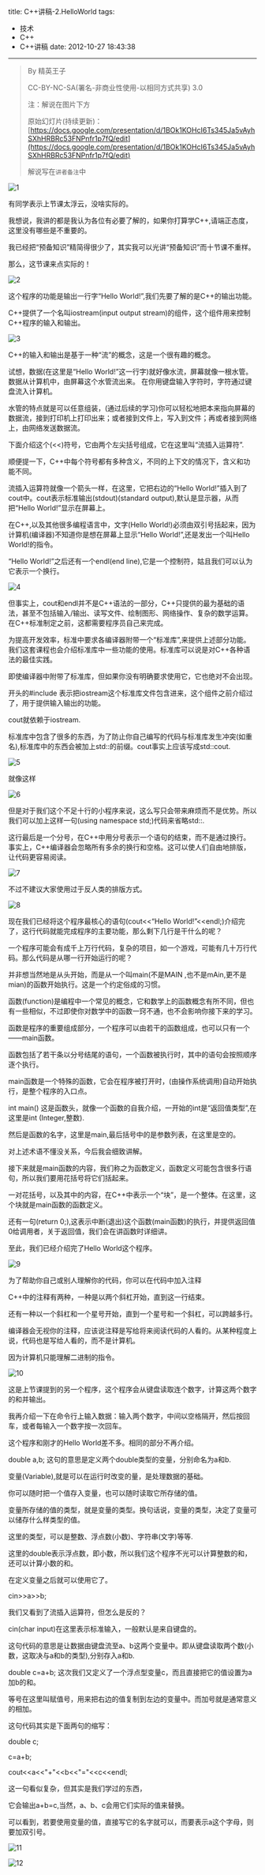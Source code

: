 title: C++讲稿-2.HelloWorld
tags:
  - 技术
  - C++
  - C++讲稿
date: 2012-10-27 18:43:38
---

> By 精英王子
> 
>   CC-BY-NC-SA(署名-非商业性使用-以相同方式共享) 3.0
> 
> 注：解说在图片下方
> 
> 原始幻灯片(持续更新)：[https://docs.google.com/presentation/d/1BOk1KOHcI6Ts345Ja5vAyhSXhHRBRc53FNPnfr1p7fQ/edit](https://docs.google.com/presentation/d/1BOk1KOHcI6Ts345Ja5vAyhSXhHRBRc53FNPnfr1p7fQ/edit)
> 
>   解说写在`讲者备注`中

![1](http://i.minus.com/i7fCpm8Jzz6GZ.png)

有同学表示上节课太浮云，没啥实际的。

我想说，我讲的都是我认为各位有必要了解的，如果你打算学C++,请端正态度，这里没有哪些是不重要的。

我已经把“预备知识”精简得很少了，其实我可以光讲“预备知识”而十节课不重样。

那么，这节课来点实际的！

![2](http://i.minus.com/ibg6vRPiylsNjx.png)

这个程序的功能是输出一行字“Hello World!”,我们先要了解的是C++的输出功能。

C++提供了一个名叫iostream(input output stream)的组件，这个组件用来控制C++程序的输入和输出。

![3](http://i.minus.com/ieJKfMk7hmPDl.png)

C++的输入和输出是基于一种“流”的概念，这是一个很有趣的概念。

试想，数据(在这里是“Hello World!”这一行字)就好像水流，屏幕就像一根水管。数据从计算机中，由屏幕这个水管流出来。
在你用键盘输入字符时，字符通过键盘流入计算机。

水管的特点就是可以任意组装，(通过后续的学习)你可以轻松地把本来指向屏幕的数据流，接到打印机上打印出来；或者接到文件上，写入到文件；再或者接到网络上，由网络发送数据流。

下面介绍这个(&lt;&lt;)符号，它由两个左尖括号组成，它在这里叫“流插入运算符”.

顺便提一下，C++中每个符号都有多种含义，不同的上下文的情况下，含义和功能不同。

流插入运算符就像一个箭头一样，在这里，它把右边的“Hello World!”插入到了cout中。cout表示标准输出(stdout)(standard output),默认是显示器，从而把“Hello World!”显示在屏幕上。

在C++,以及其他很多编程语言中，文字(Hello World!)必须由双引号括起来，因为计算机(编译器)不知道你是想在屏幕上显示“Hello World!”,还是发出一个叫Hello World!的指令。

“Hello World!”之后还有一个endl(end line),它是一个控制符，姑且我们可以认为它表示一个换行。

![4](http://i.minus.com/ibavHFVWZ3hZkP.png)

但事实上，cout和endl并不是C++语法的一部分，C++只提供的最为基础的语法，甚至不包括输入/输出、读写文件、绘制图形、网络操作、复杂的数学运算。在C++标准制定之前，这都需要程序员自己来完成。

为提高开发效率，标准中要求各编译器附带一个“标准库”,来提供上述部分功能。我们这套课程也会介绍标准库中一些功能的使用。标准库可以说是对C++各种语法的最佳实践。

即使编译器中附带了标准库，但如果你没有明确要求使用它，它也绝对不会出现。

开头的#include <iostream>表示把iostream这个标准库文件包含进来，这个组件之前介绍过了，用于提供输入输出的功能。

cout就依赖于iostream.

标准库中包含了很多的东西，为了防止你自己编写的代码与标准库发生冲突(如重名),标准库中的东西会被加上std::的前缀。cout事实上应该写成std::cout.

![5](http://i.minus.com/ibgleSnelWE01M.png)

就像这样

![6](http://i.minus.com/ibiklsKWgLJlmA.png)

但是对于我们这个不足十行的小程序来说，这么写只会带来麻烦而不是优势。所以我们可以加上这样一句(using namespace std;)代码来省略std::.

这行最后是一个分号，在C++中用分号表示一个语句的结束，而不是通过换行。事实上，C++编译器会忽略所有多余的换行和空格。这可以使人们自由地排版，让代码更容易阅读。

![7](http://i.minus.com/ib2ivgIqcPPC1F.png)

不过不建议大家使用过于反人类的排版方式。

![8](http://i.minus.com/iO15GvZR2On7H.png)

现在我们已经将这个程序最核心的语句(cout&lt;&lt;&#8220;Hello World!&#8221;&lt;<endl;)介绍完了，这行代码就能完成程序的主要功能，那么剩下几行是干什么的呢？

一个程序可能会有成千上万行代码，复杂的项目，如一个游戏，可能有几十万行代码。那么代码是从哪一行开始运行的呢？

并非想当然地是从头开始，而是从一个叫main(不是MAIN ,也不是mAin,更不是mian)的函数开始执行。这是一个约定俗成的习惯。

函数(function)是编程中一个常见的概念，它和数学上的函数概念有所不同，但也有一些相似，不过即使你对数学中的函数一窍不通，也不会影响你接下来的学习。

函数是程序的重要组成部分，一个程序可以由若干的函数组成，也可以只有一个——main函数。

函数包括了若干条以分号结尾的语句，一个函数被执行时，其中的语句会按照顺序逐个执行。

main函数是一个特殊的函数，它会在程序被打开时，(由操作系统调用)自动开始执行，是整个程序的入口点。

int main() 这是函数头，就像一个函数的自我介绍，一开始的int是“返回值类型”,在这里是int (Integer,整数).

然后是函数的名字，这里是main,最后括号中的是参数列表，在这里是空的。

对上述术语不懂没关系，今后我会细致讲解。

接下来就是main函数的内容，我们称之为函数定义，函数定义可能包含很多行语句，所以我们要用花括号将它们括起来。

一对花括号，以及其中的内容，在C++中表示一个“块”，是一个整体。在这里，这个块就是main函数的函数定义。

还有一句(return 0;),这表示中断(退出)这个函数(main函数)的执行，并提供返回值0给调用者，关于返回值，我们会在讲函数时详细讲。

至此，我们已经介绍完了Hello World这个程序。

![9](http://i.minus.com/iArspNk6cUvER.png)

为了帮助你自己或别人理解你的代码，你可以在代码中加入注释

C++中的注释有两种，一种是以两个斜杠开始，直到这一行结束。

还有一种以一个斜杠和一个星号开始，直到一个星号和一个斜杠，可以跨越多行。

编译器会无视你的注释，应该说注释是写给将来阅读代码的人看的。从某种程度上说，代码也是写给人看的，而不是计算机。

因为计算机只能理解二进制的指令。

![10](http://i.minus.com/if2ZWUbo8vtjT.png)

这是上节课提到的另一个程序，这个程序会从键盘读取连个数字，计算这两个数字的和并输出。

我再介绍一下在命令行上输入数据：输入两个数字，中间以空格隔开，然后按回车，或者每输入一个数字按一次回车。

这个程序和刚才的Hello World差不多。相同的部分不再介绍。

double a,b;  这句的意思是定义两个double类型的变量，分别命名为a和b.

变量(Variable),就是可以在运行时改变的量，是处理数据的基础。

你可以随时把一个值存入变量，也可以随时读取它所存储的值。

变量所存储的值的类型，就是变量的类型。换句话说，变量的类型，决定了变量可以储存什么样类型的值。

这里的类型，可以是整数、浮点数(小数)、字符串(文字)等等.

这里的double表示浮点数，即小数，所以我们这个程序不光可以计算整数的和，还可以计算小数的和。

在定义变量之后就可以使用它了。

cin>>a>>b;

我们又看到了流插入运算符，但怎么是反的？

cin(char input)在这里表示标准输入，一般默认是来自键盘的。

这句代码的意思是让数据由键盘流至a、b这两个变量中。即从键盘读取两个数(小数，这取决与a和b的类型),分别存入a和b.

double c=a+b;   这次我们又定义了一个浮点型变量c，而且直接把它的值设置为a加b的和。

等号在这里叫赋值号，用来把右边的值复制到左边的变量中。而加号就是通常意义的相加。

这句代码其实是下面两句的缩写：

double c;

c=a+b;

cout&lt;<a&lt;&lt;"+"&lt;<b&lt;&lt;"="&lt;<c&lt;<endl;

这一句看似复杂，但其实是我们学过的东西，

它会输出a+b=c,当然，a、b、c会用它们实际的值来替换。

可以看到，若要使用变量的值，直接写它的名字就可以，而要表示a这个字母，则要加双引号。

![11](http://i.minus.com/ivgEE16qYevWg.png)

![12](http://i.minus.com/iVGj29jbURVbo.png)